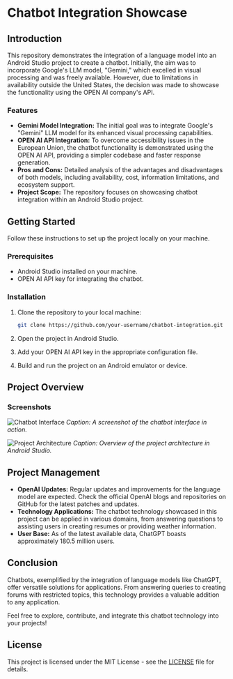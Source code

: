 # Chatbot Integration Showcase

## Introduction

This repository demonstrates the integration of a language model into an Android Studio project to create a chatbot. Initially, the aim was to incorporate Google's LLM model, "Gemini," which excelled in visual processing and was freely available. However, due to limitations in availability outside the United States, the decision was made to showcase the functionality using the OPEN AI company's API.

### Features

- **Gemini Model Integration:** The initial goal was to integrate Google's "Gemini" LLM model for its enhanced visual processing capabilities.
- **OPEN AI API Integration:** To overcome accessibility issues in the European Union, the chatbot functionality is demonstrated using the OPEN AI API, providing a simpler codebase and faster response generation.
- **Pros and Cons:** Detailed analysis of the advantages and disadvantages of both models, including availability, cost, information limitations, and ecosystem support.
- **Project Scope:** The repository focuses on showcasing chatbot integration within an Android Studio project.

## Getting Started

Follow these instructions to set up the project locally on your machine.

### Prerequisites

- Android Studio installed on your machine.
- OPEN AI API key for integrating the chatbot.

### Installation

1. Clone the repository to your local machine:

    ```bash
    git clone https://github.com/your-username/chatbot-integration.git
    ```

2. Open the project in Android Studio.

3. Add your OPEN AI API key in the appropriate configuration file.

4. Build and run the project on an Android emulator or device.

## Project Overview

### Screenshots

![Chatbot Interface](screenshots/chatbot_interface.png)
*Caption: A screenshot of the chatbot interface in action.*

![Project Architecture](screenshots/project_architecture.png)
*Caption: Overview of the project architecture in Android Studio.*

## Project Management

- **OpenAI Updates:** Regular updates and improvements for the language model are expected. Check the official OpenAI blogs and repositories on GitHub for the latest patches and updates.
- **Technology Applications:** The chatbot technology showcased in this project can be applied in various domains, from answering questions to assisting users in creating resumes or providing weather information.
- **User Base:** As of the latest available data, ChatGPT boasts approximately 180.5 million users.

## Conclusion

Chatbots, exemplified by the integration of language models like ChatGPT, offer versatile solutions for applications. From answering queries to creating forums with restricted topics, this technology provides a valuable addition to any application.

Feel free to explore, contribute, and integrate this chatbot technology into your projects!

## License

This project is licensed under the MIT License - see the [LICENSE](LICENSE) file for details.
